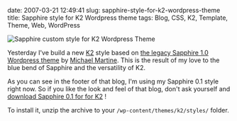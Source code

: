 date: 2007-03-21 12:49:41
slug: sapphire-style-for-k2-wordpress-theme
title: Sapphire style for K2 Wordpress theme
tags: Blog, CSS, K2, Template, Theme, Web, WordPress

![Sapphire custom style for K2 Wordpress Theme](/static/uploads/2007/03/k2-sapphire.png)

Yesterday I've build a new [K2](http://getk2.com) style based on [the legacy Sapphire 1.0 Wordpress theme](http://www.michaelmartine.com/free-wordpress-themes/free-wordpress-theme-sapphire/) by [Michael Martine](http://www.michaelmartine.com). This is the result of my love to the blue bend of Sapphire and the versatility of K2.

As you can see in the footer of that blog, I'm using my Sapphire 0.1 style right now. So if you like the look and feel of that blog, don't ask yourself and [download Sapphire 0.1 for for K2](http://kevin.deldycke.com/static/wordpress/wordpress-k2-style-sapphire-0.1.zip) !

To install it, unzip the archive to your `/wp-content/themes/k2/styles/` folder.
